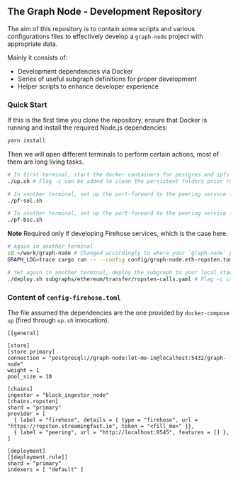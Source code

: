 ## The Graph Node - Development Repository

The aim of this repository is to contain some scripts and various configurations files
to effectively develop a `graph-node` project with appropriate data.

Mainly it consists of:

- Development dependencies via Docker
- Series of useful subgraph definitions for proper development
- Helper scripts to enhance developer experience

### Quick Start

If this is the first time you clone the repository, ensure that Docker is running and install
the required Node.js dependencies:

```bash
yarn install
```

Then we will open different terminals to perform certain actions, most of them are long living
tasks.

```bash
# In first terminal, start the docker containers for postgres and ipfs by running the following
./up.sh # Flag -c can be added to clean the persistent folders prior running Postgres, IPFS and any similar required services
```

```bash
# In another terminal, set up the port-forward to the peering service for solana
./pf-sol.sh
```

```bash
# In another terminal, set up the port-forward to the peering service for bsc
./pf-bsc.sh
```

**Note** Required only if developing Firehose services, which is the case here.

```bash
# Again in another terminal
cd ~/work/graph-node # Changed accordingly to where your `graph-node` project is
GRAPH_LOG=trace cargo run -- --config config/graph-node.eth-ropsten.toml --ipfs "localhost:5001"
```

```bash
# Yet again in another terminal, deploy the subgraph to your local stack
./deploy.sh subgraphs/ethereum/transfer/ropsten-calls.yaml # Flag -c can be added to remove the previous deployment if it exists
```

### Content of `config-firehose.toml`

The file assumed the dependencies are the one provided by `docker-compose up` (fired through `up.sh` invocation).

```
[[general]

[store]
[store.primary]
connection = "postgresql://graph-node:let-me-in@localhost:5432/graph-node"
weight = 1
pool_size = 10

[chains]
ingestor = "block_ingestor_node"
[chains.ropsten]
shard = "primary"
provider = [
  { label = "firehose", details = { type = "firehose", url = "https://ropsten.streamingfast.io", token = "<fill_me>" }},
  { label = "peering", url = "http://localhost:8545", features = [] },
]

[deployment]
[[deployment.rule]]
shard = "primary"
indexers = [ "default" ]
```
